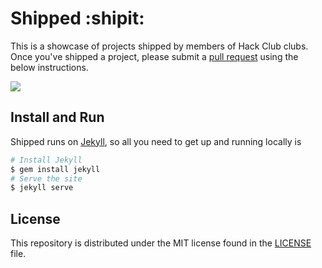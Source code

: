 # Shipped :shipit:

This is a showcase of projects shipped by members of Hack Club clubs. Once
you've shipped a project, please submit a
[pull request](https://help.github.com/articles/using-pull-requests/) using the
below instructions.

![](http://i.imgur.com/hv02NKH.gif)

## Install and Run

Shipped runs on [Jekyll](http://jekyllrb.com/), so all you need to get up and
running locally is

```bash
# Install Jekyll
$ gem install jekyll
# Serve the site
$ jekyll serve
```

## License

This repository is distributed under the MIT license found in the
[LICENSE](./LICENSE) file.
